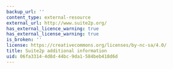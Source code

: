```yaml
---
backup_url: ''
content_type: external-resource
external_url: http://www.suite2p.org/
has_external_licence_warning: true
has_external_license_warning: true
is_broken: ''
license: https://creativecommons.org/licenses/by-nc-sa/4.0/
title: Suite2p additional information
uid: 06fa3314-4d8d-44bc-9da1-584beb418d6d
---
```

